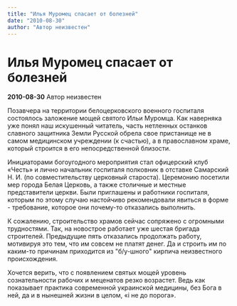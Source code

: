```yaml
---
title: "Илья Муромец спасает от болезней"
date: "2010-08-30"
author: "Автор неизвестен"
---
```


# Илья Муромец спасает от болезней

**2010-08-30** Автор неизвестен

Позавчера на территории белоцерковского военного госпиталя состоялось заложение мощей святого Ильи Муромца. Как наверняка уже понял наш искушенный читатель, часть нетленных останков славного защитника Земли Русской обрела свое пристанище не в самом медицинском учреждении (к счастью), а в православном храме, который строится в его непосредственной близости.

Инициаторами богоугодного мероприятия стал офицерский клуб «Честь» и лично начальник госпиталя полковник в отставке Самарский Н. И. (по совместительству церковный староста). Церемонию посетили мер города Белая Церковь, а также столичные и местные представители церкви. Были приглашены и работники госпиталя, которым по этому случаю настойчиво рекомендовали явиться в форме - требование, которое они почему-то отказались выполнить.

К сожалению, строительство храмов сейчас сопряжено с огромными трудностями. Так, на новострое работает уже шестая бригада строителей. Предыдущие пять отказались продолжать работу, мотивируя это тем, что им совсем не платят денег. Да и строить им по каким-то причинам приходится из "б/у-шного" кирпича неизвестного происхождения.

Хочется верить, что с появлением святых мощей уровень сознательности рабочих и меценатов резко возрастет. Ведь как показывает практика современной украинской медицины, без Бога в ней, да и в нынешней жизни в целом, «і не до порога».